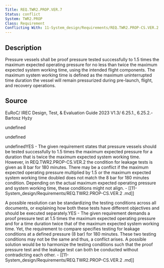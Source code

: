 ```yaml
---
Title: REQ.TWR2.PROP.VER.7
Status: conflict
System: TWR2.PROP
Class: Requirement
Conflicting With: 11-System_design/Requirements/REQ.TWR2.PROP-CS.VER.2 .md
---
```


## Description

Pressure vessels shall be proof pressure tested successfully to 1.5 times the maximum expected operating pressure for no less than twice the maximum expected system working time, using the intended flight components. The maximum system working time is defined as the maximum uninterrupted time duration the vessel will remain pressurized during pre-launch, flight, and recovery operations. 

## Source

EuRoC/ IREC Design, Test, & Evaluation Guide 2023 V1.3/ 6.25.1., 6.25.2.- Bartosz Hyży


undefined

undefined

undefinedYES - The given requirement states that pressure vessels should be tested successfully to 1.5 times the maximum expected pressure for a duration that is twice the maximum expected system working time. However, in REQ.TWR2.PROP-CS.VER.2 the condition for leakage tests is given as 8 bar for 180 minutes. There may be a conflict if the maximum expected operating pressure multiplied by 1.5 or the maximum expected system working time doubled does not match the 8 bar for 180 minutes condition. Depending on the actual maximum expected operating pressure and system working time, these conditions might not align. - [[11-System_design/Requirements/REQ.TWR2.PROP-CS.VER.2 .md]]

A possible resolution can be standardizing the testing conditions across all documents, or explaining how both these tests have different objectives and should be executed separately.YES - The given requirement demands a proof pressure test at 1.5 times the maximum expected operating pressure and for a time duration twice that of the maximum expected system working time. Yet, the requirement to compare specifies testing for leakage conditions at a defined pressure (8 bar) for 180 minutes. These two testing conditions may not be the same and thus, a conflict arises. A possible solution would be to harmonize the testing conditions such that the proof pressure test and the leakage test can both be conducted without contradicting each other. - [[11-System_design/Requirements/REQ.TWR2.PROP-CS.VER.2 .md]]